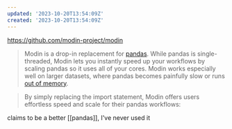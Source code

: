 ```yaml
---
updated: '2023-10-20T13:54:09Z'
created: '2023-10-20T13:54:09Z'
---
```

https://github.com/modin-project/modin

> Modin is a drop-in replacement for [pandas](https://github.com/pandas-dev/pandas). While pandas is single-threaded, Modin lets you instantly speed up your workflows by scaling pandas so it uses all of your cores. Modin works especially well on larger datasets, where pandas becomes painfully slow or runs [out of memory](https://modin.readthedocs.io/en/latest/getting_started/why_modin/out_of_core.html).

> By simply replacing the import statement, Modin offers users effortless speed and scale for their pandas workflows:

claims to be a better [[pandas]], I've never used it